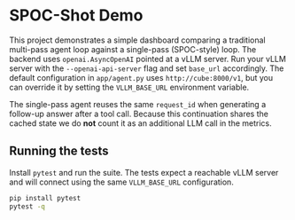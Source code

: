 # SPOC-Shot Demo

This project demonstrates a simple dashboard comparing a traditional multi-pass
agent loop against a single-pass (SPOC-style) loop. The backend uses
`openai.AsyncOpenAI` pointed at a vLLM server. Run your vLLM server with the
`--openai-api-server` flag and set `base_url` accordingly. The default
configuration in `app/agent.py` uses `http://cube:8000/v1`, but you can override
it by setting the `VLLM_BASE_URL` environment variable.

The single-pass agent reuses the same `request_id` when generating a follow-up
answer after a tool call. Because this continuation shares the cached state we
do **not** count it as an additional LLM call in the metrics.

## Running the tests

Install `pytest` and run the suite. The tests expect a reachable vLLM server and
will connect using the same `VLLM_BASE_URL` configuration.

```bash
pip install pytest
pytest -q
```
